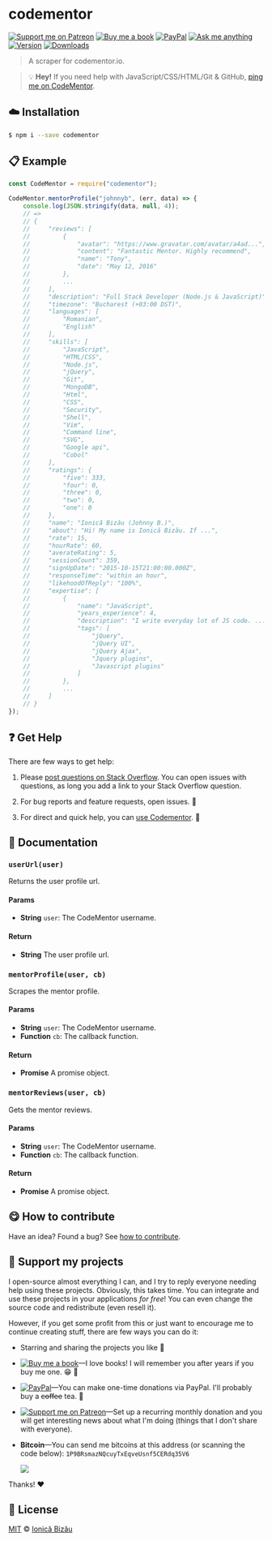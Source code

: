 <!-- Please do not edit this file. Edit the `blah` field in the `package.json` instead. If in doubt, open an issue. -->


# codementor

 [![Support me on Patreon][badge_patreon]][patreon] [![Buy me a book][badge_amazon]][amazon] [![PayPal][badge_paypal_donate]][paypal-donations] [![Ask me anything](https://img.shields.io/badge/ask%20me-anything-1abc9c.svg)](https://github.com/IonicaBizau/ama) [![Version](https://img.shields.io/npm/v/codementor.svg)](https://www.npmjs.com/package/codementor) [![Downloads](https://img.shields.io/npm/dt/codementor.svg)](https://www.npmjs.com/package/codementor)

> A scraper for codementor.io.

> :bulb: **Hey!** If you need help with JavaScript/CSS/HTML/Git & GitHub, [ping me on CodeMentor](https://www.codementor.io/johnnyb).


## :cloud: Installation

```sh
$ npm i --save codementor
```


## :clipboard: Example



```js
const CodeMentor = require("codementor");

CodeMentor.mentorProfile("johnnyb", (err, data) => {
    console.log(JSON.stringify(data, null, 4));
    // =>
    // {
    //     "reviews": [
    //         {
    //             "avatar": "https://www.gravatar.com/avatar/a4ad...",
    //             "content": "Fantastic Mentor. Highly recommend",
    //             "name": "Tony",
    //             "date": "May 12, 2016"
    //         },
    //         ...
    //     ],
    //     "description": "Full Stack Developer (Node.js & JavaScript)",
    //     "timezone": "Bucharest (+03:00 DST)",
    //     "languages": [
    //         "Romanian",
    //         "English"
    //     ],
    //     "skills": [
    //         "JavaScript",
    //         "HTML/CSS",
    //         "Node.js",
    //         "jQuery",
    //         "Git",
    //         "MongoDB",
    //         "Html",
    //         "CSS",
    //         "Security",
    //         "Shell",
    //         "Vim",
    //         "Command line",
    //         "SVG",
    //         "Google api",
    //         "Cobol"
    //     ],
    //     "ratings": {
    //         "five": 333,
    //         "four": 0,
    //         "three": 0,
    //         "two": 0,
    //         "one": 0
    //     },
    //     "name": "Ionică Bizău (Johnny B.)",
    //     "about": "Hi! My name is Ionică Bizău. If ...",
    //     "rate": 15,
    //     "hourRate": 60,
    //     "averateRating": 5,
    //     "sessionCount": 359,
    //     "signUpDate": "2015-10-15T21:00:00.000Z",
    //     "responseTime": "within an hour",
    //     "likehoodOfReply": "100%",
    //     "expertise": [
    //         {
    //             "name": "JavaScript",
    //             "years_experience": 4,
    //             "description": "I write everyday lot of JS code. ...",
    //             "tags": [
    //                 "jQuery",
    //                 "jQuery UI",
    //                 "jQuery Ajax",
    //                 "Jquery plugins",
    //                 "Javascript plugins"
    //             ]
    //         },
    //         ...
    //     ]
    // }
});
```



## :question: Get Help

There are few ways to get help:

 1. Please [post questions on Stack Overflow](https://stackoverflow.com/questions/ask). You can open issues with questions, as long you add a link to your Stack Overflow question.
 2. For bug reports and feature requests, open issues. :bug:

 3. For direct and quick help, you can [use Codementor](https://www.codementor.io/johnnyb). :rocket:



## :memo: Documentation


### `userUrl(user)`
Returns the user profile url.

#### Params

- **String** `user`: The CodeMentor username.

#### Return
- **String** The user profile url.

### `mentorProfile(user, cb)`
Scrapes the mentor profile.

#### Params

- **String** `user`: The CodeMentor username.
- **Function** `cb`: The callback function.

#### Return
- **Promise** A promise object.

### `mentorReviews(user, cb)`
Gets the mentor reviews.

#### Params

- **String** `user`: The CodeMentor username.
- **Function** `cb`: The callback function.

#### Return
- **Promise** A promise object.



## :yum: How to contribute
Have an idea? Found a bug? See [how to contribute][contributing].


## :sparkling_heart: Support my projects

I open-source almost everything I can, and I try to reply everyone needing help using these projects. Obviously,
this takes time. You can integrate and use these projects in your applications *for free*! You can even change the source code and redistribute (even resell it).

However, if you get some profit from this or just want to encourage me to continue creating stuff, there are few ways you can do it:

 - Starring and sharing the projects you like :rocket:
 - [![Buy me a book][badge_amazon]][amazon]—I love books! I will remember you after years if you buy me one. :grin: :book:
 - [![PayPal][badge_paypal]][paypal-donations]—You can make one-time donations via PayPal. I'll probably buy a ~~coffee~~ tea. :tea:
 - [![Support me on Patreon][badge_patreon]][patreon]—Set up a recurring monthly donation and you will get interesting news about what I'm doing (things that I don't share with everyone).
 - **Bitcoin**—You can send me bitcoins at this address (or scanning the code below): `1P9BRsmazNQcuyTxEqveUsnf5CERdq35V6`

    ![](https://i.imgur.com/z6OQI95.png)

Thanks! :heart:



## :scroll: License

[MIT][license] © [Ionică Bizău][website]

[badge_patreon]: http://ionicabizau.github.io/badges/patreon.svg
[badge_amazon]: http://ionicabizau.github.io/badges/amazon.svg
[badge_paypal]: http://ionicabizau.github.io/badges/paypal.svg
[badge_paypal_donate]: http://ionicabizau.github.io/badges/paypal_donate.svg
[patreon]: https://www.patreon.com/ionicabizau
[amazon]: http://amzn.eu/hRo9sIZ
[paypal-donations]: https://www.paypal.com/cgi-bin/webscr?cmd=_s-xclick&hosted_button_id=RVXDDLKKLQRJW
[donate-now]: http://i.imgur.com/6cMbHOC.png

[license]: http://showalicense.com/?fullname=Ionic%C4%83%20Biz%C4%83u%20%3Cbizauionica%40gmail.com%3E%20(https%3A%2F%2Fionicabizau.net)&year=2016#license-mit
[website]: https://ionicabizau.net
[contributing]: /CONTRIBUTING.md
[docs]: /DOCUMENTATION.md
